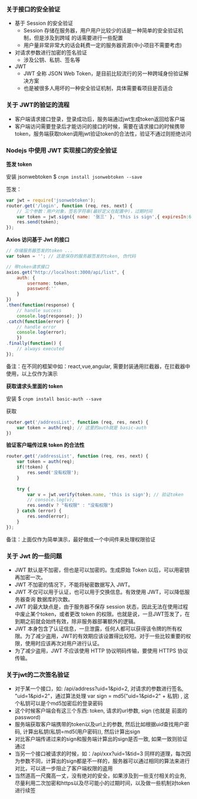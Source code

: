 ### 关于接口的安全验证

- 基于 Session 的安全验证
    * Session 存储在服务器，用户用户比较少的话是一种简单的安全验证机制，但是涉及到跨域 的话需要进行一些配置
    * 用户量非常非常大的话会耗费一定的服务器资源(中小项目不需要考虑)
- 对请求参数进行加密的签名验证
    * 涉及公钥、私钥、签名等
- JWT
    * JWT 全称 JSON Web Token，是目前比较流行的另一种跨域身份验证解决方案
    * 也是被很多人用坏的一种安全验证机制，具体需要看项目是否适合

### 关于 JWT的验证的流程

- 客户端请求接口登录，登录成功后，服务端通过jwt生成token返回给客户端
- 客户端访问需要登录后才能访问的接口的时候，需要在请求接口的时候携带token，服务端获取token调用jwt验证token的合法性，验证不通过则拒绝访问

### Nodejs 中使用 JWT 实现接口的安全验证

**签发 token**

安装 jsonwebtoken $ `cnpm install jsonwebtoken --save`

签发：

```js
var jwt = require('jsonwebtoken'); 
router.get('/login', function (req, res, next) {
    // 三个参数：用户对象，签名字符串(最好定义在配置中)，过期时间
    var token = jwt.sign({ name: '张三' }, 'this is sign',{ expiresIn:60*60*24});
    res.send(token);
});
```

**Axios 访问基于 Jwt 的接口**

```js
// 存储服务器签发的token ... 
var token = ''; // 这是保存的服务器签发的token, 伪代码

// 带token请求接口
axios.get("http://localhost:3000/api/list", {
    auth: {
        username: token,
        password:''
    }
}) 
.then(function(response) {
    // handle success
    console.log(response); })
.catch(function(error) {
    // handle error
    console.log(error); 
    })
.finally(function() {
    // always executed
});
```

备注：在不同的框架中如：react,vue,angular, 需要封装通用拦截器，在拦截器中使用，以上仅作为演示


**获取请求头里面的 token**

安装 $ `cnpm install basic-auth --save`

获取

```js
router.get('/addressList', function (req, res, next) { 
    var token = auth(req); // 这里的auth就是 basic-auth
})
```

**验证客户端传过来 token 的合法性**

```js
router.get('/addressList', function (req, res, next) { 
    var token = auth(req);
    if(!token) {
        res.send('没有权限'); 
    }
    
    try {
        var v = jwt.verify(token.name, 'this is sign'); // 验证token
        // console.log(v);
        res.send(v ? "有权限" : "没有权限")
    } catch (error) { 
        res.send(error);
    } 
});
```

备注：上面仅作为简单演示，最好做成一个中间件来处理权限验证

### 关于 Jwt 的一些问题

- JWT 默认是不加密，但也是可以加密的。生成原始 Token 以后，可以用密钥再加密一次。
- JWT 不加密的情况下，不能将秘密数据写入 JWT。
- JWT 不仅可以用于认证，也可以用于交换信息。有效使用 JWT，可以降低服务器查询 数据库的次数。
- JWT 的最大缺点是，由于服务器不保存 session 状态，因此无法在使用过程中废止某个token，或者更改 token 的权限。也就是说，一旦JWT签发了，在到期之前就会始终有效，除非服务器部署额外的逻辑。
- JWT 本身包含了认证信息，一旦泄露，任何人都可以获得该令牌的所有权限。为了减少盗用，JWT的有效期应该设置得比较短。对于一些比较重要的权限，使用时应该再次对用户进行认证。
- 为了减少盗用，JWT 不应该使用 HTTP 协议明码传输，要使用 HTTPS 协议传输。

### 关于jwt的二次签名验证

- 对于某一个接口，如: /api/address?uid=1&pid=2, 对请求的参数进行签名, "uid=1&pid=2"，通过算法处理 var sign = md5("uid=1&pid=2" + 私钥) , 这个私钥可以是个md5加密后的登录密码
- 这个时候客户端会有这三个东西: token, 请求的url参数, sign (也就是 前面的password)
- 服务端获取客户端携带的token以及url上的参数, 然后比如根据uid查找用户密码, 计算出私钥(私钥=md5(用户密码)), 然后计算出sign
- 对比客户端传递过来的sign和服务端计算出的sign是否一致, 如果一致则验证通过
- 当另一个接口被请求的时候，如：/api/xxx?uid=1&tid=3 同样的道理，每次因为参数不同，计算出的sign都是不一样的，服务器可以通过相同的算法来进行对比，可以进一步阻止了客户端权限的盗用
- 当然道高一尺魔高一丈，没有绝对的安全，如果涉及到一些支付相关的业务, 尽量利用二次加密和https以及尽可能小的过期时间，以及做一些机制对token进行续签